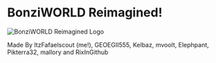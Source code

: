 # BonziWORLD Reimagined!
![BonziWORLD Reimagined Logo](https://raw.githubusercontent.com/heyjoeway/BonziWORLD/refs/heads/master/src/www/img/readme/logo.png)

Made By ItzFafaelscout (me!), GEOEGII555, Kelbaz, mvoolt, Elephpant, Pikterra32, mallory and RixInGithub
